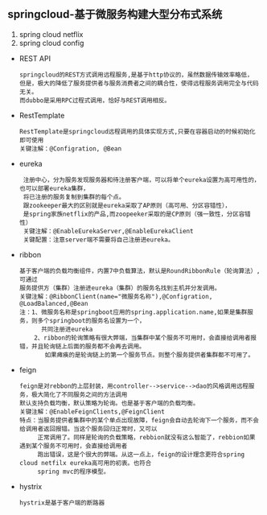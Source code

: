 ## springcloud-基于微服务构建大型分布式系统

1. spring cloud netflix
2. spring cloud config



*   REST API
    
    ````
    springcloud的REST方式调用远程服务,是基于http协议的，虽然数据传输效率略低，
    但是，极大的降低了服务提供者与服务消费者之间的耦合性，使得远程服务调用完全与代码无关。
    而dubbo是采用RPC过程式调用，恰好与REST调用相反。
    ````
    
*   RestTemplate

    ```
    RestTemplate是springcloud远程调用的具体实现方式,只要在容器启动的时候初始化即可使用
    关键注解：@Configration, @Bean
    ```

*   eureka
    
    ``````
     注册中心，分为服务发现服务器和待注册客户端，可以将单个eureka设置为高可用性的，也可以部署eureka集群，
     将已注册的服务复制到集群的每个点。
     跟zookeeper最大的区别就是eureka采取了AP原则（高可用、分区容错性），
     是spring家族netflix的产品,而zoopeeker采取的是CP原则（强一致性，分区容错性）
     关键注解：@EnableEurekaServer,@EnableEurekaClient
     关键配置：注意server端不需要将自己注册进eureka。
    ``````
   
*   ribbon
    ``````
    基于客户端的负载均衡组件，内置7中负载算法，默认是RoundRibbonRule（轮询算法）,可通过
    服务提供方（集群）注册进eureka（集群）的服务名找到主机并分发调用。
    关键注解：@RibbonClient(name="微服务名称"),@Configration, @LoadBalanced,@Bean
    注：1、微服务名称是springboot应用的spring.application.name,如果是集群服务，则多个springboot的服务名设置为一个，
          共同注册进eureka
        2、ribbon的轮询策略有很大弊端，当集群中某个服务不可用时，会直接给调用者报错，并且轮询链上后面的服务都不会再去调用。
           如果瘫痪的是轮询链上的第一个服务节点。则整个服务提供者集群都不可用了。
    ``````
   
*  feign

    ```
    feign是对rebbon的上层封装，用controller-->service-->dao的风格调用远程服务，极大简化了不同服务之间的方法调用
    默认支持负载均衡，默认策略为轮询。也是基于客户端的负载均衡。
    关键注解：@EnableFeignClients,@FeignClient
    特点：当服务提供者集群中的某个单点出现故障，feign会自动去轮询下一个服务，而不会给调用者返回报错。当这个服务回归正常时，又可以
         正常调用了。同样是轮询的负载策略，rebbion就没有这么智能了，rebbion如果遇到某个服务不可用时，会直接给调用者
         跑出错误，这是个很大的弊端。从这一点上，feign的设计理念更符合spring cloud netfilx eureka高可用的初衷。也符合
         spring mvc的程序模型。
    ```

* hystrix

    ```
    hystrix是基于客户端的断路器
    ```